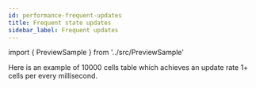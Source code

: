 ```yaml
---
id: performance-frequent-updates
title: Frequent state updates
sidebar_label: Frequent updates
---
```


import { PreviewSample } from '../src/PreviewSample'

Here is an example of 10000 cells table which achieves an update rate 1+ cells per every millisecond.

<PreviewSample example="performance-demo-large-table" />

